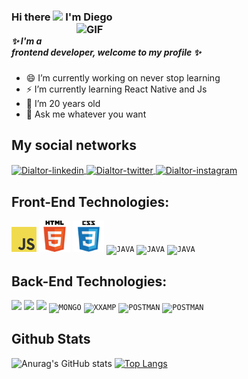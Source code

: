 
### Hi there <img src="https://media.giphy.com/media/hvRJCLFzcasrR4ia7z/giphy.gif" width="25px"> I'm Diego  <img align="right" alt="GIF" src="https://image.freepik.com/vector-gratis/ilustracion-concepto-programador_114360-2923.jpg" width="400px"/>



<!--   ![Snake animation](https://github.com/rafaballerini/rafaballerini/blob/output/github-contribution-grid-snake.svg) -->

##### ✨ I'm a frontend developer, welcome to my profile ✨
- 😄 I’m currently working on never stop learning
- ⚡ I’m currently learning React Native and Js
- 👯 I’m 20 years old
- 💬 Ask me whatever you want




                
                              
## My social networks


<a href="#" target="_blank">
<img align="center" alt="Dialtor-linkedin" height="50"  src="https://www.logo.wine/a/logo/LinkedIn/LinkedIn-Icon-Logo.wine.svg">
</a>
<a href="#" target="_blank">
<img align="center" alt="Dialtor-twitter" height="50"  src="https://raw.githubusercontent.com/anuraghazra/anuraghazra/master/assets/twitter.svg">
</a>
<a href="#" target="_blank">
<img align="center" alt="Dialtor-instagram" height="50"  src="https://www.logo.wine/a/logo/Instagram/Instagram-Logo.wine.svg">
</a>








## Front-End Technologies:
<code><img height="40" src="https://raw.githubusercontent.com/github/explore/80688e429a7d4ef2fca1e82350fe8e3517d3494d/topics/javascript/javascript.png" alt="Javascript"/></code>
<code><img height="50" src="https://raw.githubusercontent.com/github/explore/80688e429a7d4ef2fca1e82350fe8e3517d3494d/topics/html/html.png" alt="HTML5"/></code>
<code><img height="50" src="https://raw.githubusercontent.com/github/explore/80688e429a7d4ef2fca1e82350fe8e3517d3494d/topics/css/css.png" alt="CSS"/></code>
<code><img height="50" src="https://play-lh.googleusercontent.com/2ZdV3XOc5g8Z31bxfqRLPADEXWBoH00f9_6p_oyrEzQacnXLyNuAmMcczhZnE6T3T68" alt="JAVA"/></code>
<code><img height="50" src="https://cdn.iconscout.com/icon/free/png-256/react-3-1175109.png" alt="JAVA"/></code>
<code><img height="50" src="https://cdn.iconscout.com/icon/free/png-256/sass-2752078-2284895.png" alt="JAVA"/></code>





## Back-End Technologies:
<!-- 
 <code><img height="50" src="https://www.docker.com/sites/default/files/d8/2019-07/Moby-logo.png" alt="JAVA"/></code>
-->

<code><img height="40" src="https://cdn.iconscout.com/icon/free/png-256/java-60-1174953.png"/></code>
<code><img height="40" src="https://cdn.iconscout.com/icon/free/png-256/node-js-1-1174935.png"/></code>
<code><img height="50" src="https://styles.redditmedia.com/t5_2qm6k/styles/communityIcon_dhjr6guc03x51.png?width=256&s=3e825b7205c7f497d4695028e358d26ee359f84b"/></code>
<code><img height="50" src="https://davidrengifo.files.wordpress.com/2017/09/mongodb-logo.png" alt="MONGO"/></code>
<code><img height="50" src="https://cdn.icon-icons.com/icons2/1381/PNG/128/xampp_94513.png" alt="XXAMP"/></code>
<code><img height="50" src="https://cdn.iconscout.com/icon/free/png-256/postman-3521648-2945092.png" alt="POSTMAN"/></code>
<code><img height="50" src="https://argoitz.com/wp-content/uploads/2020/03/express-logo.png" alt="POSTMAN"/></code>




## Github Stats

![Anurag's GitHub stats](https://github-readme-stats.vercel.app/api?username=Dialtor&show_icons=true&theme=dark&hide_border=false)
[![Top Langs](https://github-readme-stats.vercel.app/api/top-langs/?username=Dialtor&layout=compact&theme=dark&hide_border=false)](https://github.com/anuraghazra/github-readme-stats)
